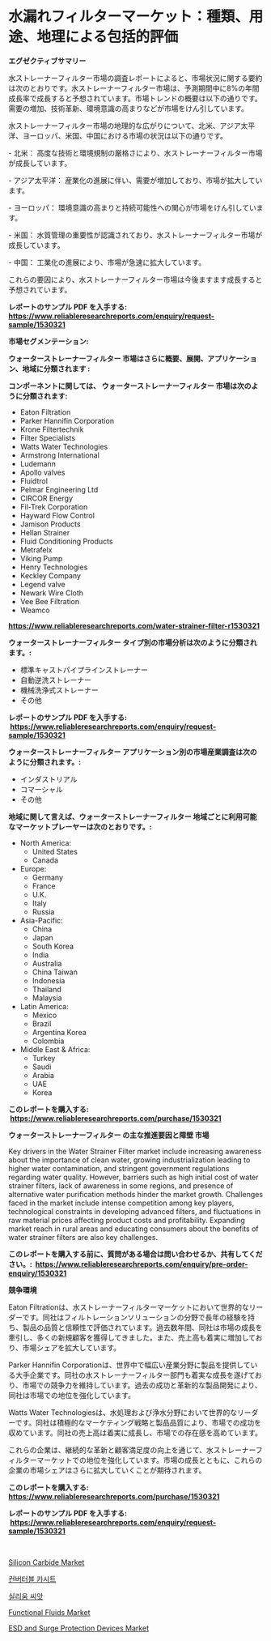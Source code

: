 <p><h1>水漏れフィルターマーケット：種類、用途、地理による包括的評価</h1></p><p><strong>エグゼクティブサマリー</strong></p>
<p><p>水ストレーナーフィルター市場の調査レポートによると、市場状況に関する要約は次のとおりです。水ストレーナーフィルター市場は、予測期間中に8%の年間成長率で成長すると予想されています。市場トレンドの概要は以下の通りです。需要の増加、技術革新、環境意識の高まりなどが市場をけん引しています。</p><p>水ストレーナーフィルター市場の地理的な広がりについて、北米、アジア太平洋、ヨーロッパ、米国、中国における市場の状況は以下の通りです。</p><p>- 北米： 高度な技術と環境規制の厳格さにより、水ストレーナーフィルター市場が成長しています。</p><p>- アジア太平洋： 産業化の進展に伴い、需要が増加しており、市場が拡大しています。</p><p>- ヨーロッパ： 環境意識の高まりと持続可能性への関心が市場をけん引しています。</p><p>- 米国： 水質管理の重要性が認識されており、水ストレーナーフィルター市場が成長しています。</p><p>- 中国： 工業化の進展により、市場が急速に拡大しています。</p><p>これらの要因により、水ストレーナーフィルター市場は今後ますます成長すると予想されています。</p></p>
<p><strong>レポートのサンプル PDF を入手する: <a href="https://www.reliableresearchreports.com/enquiry/request-sample/1530321">https://www.reliableresearchreports.com/enquiry/request-sample/1530321</a></strong></p>
<p><strong>市場セグメンテーション:</strong></p>
<p><strong> ウォーターストレーナーフィルター 市場はさらに概要、展開、アプリケーション、地域に分類されます :</strong></p>
<p><strong>コンポーネントに関しては、 ウォーターストレーナーフィルター 市場は次のように分類されます: &nbsp;</strong></p>
<p><ul><li>Eaton Filtration</li><li>Parker Hannifin Corporation</li><li>Krone Filtertechnik</li><li>Filter Specialists</li><li>Watts Water Technologies</li><li>Armstrong International</li><li>Ludemann</li><li>Apollo valves</li><li>Fluidtrol</li><li>Pelmar Engineering Ltd</li><li>CIRCOR Energy</li><li>Fil-Trek Corporation</li><li>Hayward Flow Control</li><li>Jamison Products</li><li>Hellan Strainer</li><li>Fluid Conditioning Products</li><li>Metrafelx</li><li>Viking Pump</li><li>Henry Technologies</li><li>Keckley Company</li><li>Legend valve</li><li>Newark Wire Cloth</li><li>Vee Bee Filtration</li><li>Weamco</li></ul></p>
<p><strong><a href="https://www.reliableresearchreports.com/water-strainer-filter-r1530321">https://www.reliableresearchreports.com/water-strainer-filter-r1530321</a></strong></p>
<p><strong> ウォーターストレーナーフィルター タイプ別の市場分析は次のように分類されます。:</strong></p>
<p><ul><li>標準キャストパイプラインストレーナー</li><li>自動逆洗ストレーナー</li><li>機械洗浄式ストレーナー</li><li>その他</li></ul></p>
<p><strong>レポートのサンプル PDF を入手する: &nbsp;<a href="https://www.reliableresearchreports.com/enquiry/request-sample/1530321">https://www.reliableresearchreports.com/enquiry/request-sample/1530321</a></strong></p>
<p><strong> ウォーターストレーナーフィルター アプリケーション別の市場産業調査は次のように分類されます。:</strong></p>
<p><ul><li>インダストリアル</li><li>コマーシャル</li><li>その他</li></ul></p>
<p><strong>地域に関して言えば、ウォーターストレーナーフィルター 地域ごとに利用可能なマーケットプレーヤーは次のとおりです。:</strong></p>
<p><ul>
    <li>
        North America:
        <ul>
            <li>United States</li>
            <li>Canada</li>
        </ul>
    </li>
    <li>
        Europe:
        <ul>
            <li>Germany</li>
            <li>France</li>
            <li>U.K.</li>
            <li>Italy</li>
            <li>Russia</li>
        </ul>
    </li>
    <li>
        Asia-Pacific:
        <ul>
            <li>China</li>
            <li>Japan</li>
            <li>South Korea</li>
            <li>India</li>
            <li>Australia</li>
            <li>China Taiwan</li>
            <li>Indonesia</li>
            <li>Thailand</li>
            <li>Malaysia</li>
        </ul>
    </li>
    <li>
        Latin America:
        <ul>
            <li>Mexico</li>
            <li>Brazil</li>
            <li>Argentina Korea</li>
            <li>Colombia</li>
        </ul>
    </li>
    <li>
        Middle East & Africa:
        <ul>
            <li>Turkey</li>
            <li>Saudi</li>
            <li>Arabia</li>
            <li>UAE</li>
            <li>Korea</li>
        </ul>
    </li>
    </ul></p>
<p><strong>このレポートを購入する: &nbsp;<a href="https://www.reliableresearchreports.com/purchase/1530321">https://www.reliableresearchreports.com/purchase/1530321</a></strong></p>
<p><strong>ウォーターストレーナーフィルター の主な推進要因と障壁 市場</strong></p>
<p><p>Key drivers in the Water Strainer Filter market include increasing awareness about the importance of clean water, growing industrialization leading to higher water contamination, and stringent government regulations regarding water quality. However, barriers such as high initial cost of water strainer filters, lack of awareness in some regions, and presence of alternative water purification methods hinder the market growth. Challenges faced in the market include intense competition among key players, technological constraints in developing advanced filters, and fluctuations in raw material prices affecting product costs and profitability. Expanding market reach in rural areas and educating consumers about the benefits of water strainer filters are also key challenges.</p></p>
<p><strong>このレポートを購入する前に、質問がある場合は問い合わせるか、共有してください。:&nbsp; <a href="https://www.reliableresearchreports.com/enquiry/pre-order-enquiry/1530321">https://www.reliableresearchreports.com/enquiry/pre-order-enquiry/1530321</a></strong></p>
<p><strong>競争環境</strong></p>
<p><p>Eaton Filtrationは、水ストレーナーフィルターマーケットにおいて世界的なリーダーです。同社はフィルトレーションソリューションの分野で長年の経験を持ち、製品の品質と信頼性で評価されています。過去数年間、同社は市場の成長を牽引し、多くの新規顧客を獲得してきました。また、売上高も着実に増加しており、市場シェアを拡大しています。</p><p>Parker Hannifin Corporationは、世界中で幅広い産業分野に製品を提供している大手企業です。同社の水ストレーナーフィルター部門も着実な成長を遂げており、市場での競争力を維持しています。過去の成功と革新的な製品開発により、同社は市場での地位を強化しています。</p><p>Watts Water Technologiesは、水処理および浄水分野において世界的なリーダーです。同社は積極的なマーケティング戦略と製品品質により、市場での成功を収めています。同社の売上高は着実に成長し、市場での存在感を高めています。</p><p>これらの企業は、継続的な革新と顧客満足度の向上を通じて、水ストレーナーフィルターマーケットでの地位を強化しています。市場の成長とともに、これらの企業の市場シェアはさらに拡大していくことが期待されます。</p></p>
<p><strong>このレポートを購入する: &nbsp; <a href="https://www.reliableresearchreports.com/purchase/1530321">https://www.reliableresearchreports.com/purchase/1530321</a></strong></p>
<p><strong>レポートのサンプル PDF を入手する: &nbsp;<a href="https://www.reliableresearchreports.com/enquiry/request-sample/1530321">https://www.reliableresearchreports.com/enquiry/request-sample/1530321</a></strong><strong></strong></p>
<p>&nbsp;</p>
<p><p><a href="https://issuu.com/reportprime-2/docs/silicon-carbide-market-size-2030.pptx">Silicon Carbide Market</a></p><p><a href="https://medium.com/@treyhettinger2023/%EC%BB%A8%EB%B2%84%ED%84%B0%EB%B8%94-%EC%B9%B4%EC%8B%9C%ED%8A%B8-%EC%8B%9C%EC%9E%A5-%EA%B7%9C%EB%AA%A8-cagr-%ED%8A%B8%EB%A0%8C%EB%93%9C-2024-2030-fa75aab1eb4a">컨버터블 카시트</a></p><p><a href="https://github.com/vsr06p4p49/Market-Research-Report-List-1/blob/main/981013724146.md">실리움 씨앗</a></p><p><a href="https://issuu.com/reportprime-2/docs/functional-fluids-market-size-2030.pptx">Functional Fluids Market</a></p><p><a href="https://boundless-drawbridge-702.notion.site/ESD-and-Surge-Protection-Devices-Market-Size-CAGR-Trends-2024-2030-46ae5a66d8f34f44bd7b1186309e15f5">ESD and Surge Protection Devices Market</a></p></p>